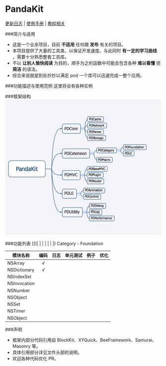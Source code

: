 # PandaKit

[更新日志](#) | [使用手册](#) | [教程相关](#)

###简介与适用
* 这是一个业余项目，目前 **不适用** 任何跟 **发布** 有关的项目。
* 本项目提供了大量的工具类，以保证开发速度。与此同时 **有一定的学习曲线** ，需要十分熟悉整套工具库。
* 不以 **让别人愉快阅读** 为目的，顺手为之的函数中可能会包含各种 **难以看懂** 但 **简洁** 的语法。
* 综合来说就是到处抄抄以满足 pod 一个库可以迅速完成一整个应用。

###功能描述与使用范例
这里将会有各种实例

###框架结构
![这是一张图](./PandaKit.png)

###功能列表
[](| [](模块名称) | [](编码) | [](日志) | [](单元测试) | [](例子) | [](优化) |)
Category - Foundation

| 模块名称 | 编码 | 日志 | 单元测试 | 例子 | 优化 |
| ------- |:---:|:---:|:-------:|:---:|:----:|
| NSArray | √ | [](日志) | [](单元测试) | [](例子) | [](优化) |
| NSDictionary | √ | [](日志) | [](单元测试) | [](例子) | [](优化) |
| NSIndexSet | [](编码) | [](日志) | [](单元测试) | [](例子) | [](优化) |
| NSInvocation | [](编码) | [](日志) | [](单元测试) | [](例子) | [](优化) |
| NSNumber | [](编码) | [](日志) | [](单元测试) | [](例子) | [](优化) |
| NSObject | [](编码) | [](日志) | [](单元测试) | [](例子) | [](优化) |
| NSSet | [](编码) | [](日志) | [](单元测试) | [](例子) | [](优化) |
| NSTimer | [](编码) | [](日志) | [](单元测试) | [](例子) | [](优化) |
| NSObject | [](编码) | [](日志) | [](单元测试) | [](例子) | [](优化) |



###声明
* 框架内部分代码引用自 BlockKit、XYQuick、BeeFramework、Samurai、Masonry 等。
* 具体引用部分详见文件头部的说明。
* 欢迎各种代码优化 PR。
